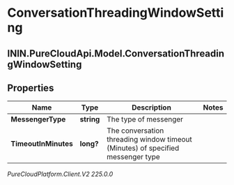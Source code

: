 # ConversationThreadingWindowSetting

## ININ.PureCloudApi.Model.ConversationThreadingWindowSetting

## Properties

|Name | Type | Description | Notes|
|------------ | ------------- | ------------- | -------------|
| **MessengerType** | **string** | The type of messenger | |
| **TimeoutInMinutes** | **long?** | The conversation threading window timeout (Minutes) of specified messenger type | |



_PureCloudPlatform.Client.V2 225.0.0_

